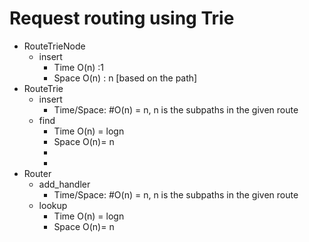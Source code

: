 # Request routing using Trie

- RouteTrieNode
    - insert 
        - Time O(n) :1
        - Space O(n) : n [based on the path]
- RouteTrie
    - insert
        - Time/Space: #O(n) = n, n is the subpaths in the given route
    - find
        - Time O(n) = logn
        - Space O(n)= n
        - 
        - 
- Router
    - add_handler
        - Time/Space: #O(n) = n, n is the subpaths in the given route
    - lookup
        - Time O(n) = logn
        - Space O(n)= n
